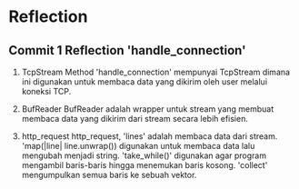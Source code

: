 # Reflection

## Commit 1 Reflection 'handle_connection'

1. TcpStream
Method 'handle_connection' mempunyai TcpStream dimana ini digunakan untuk membaca data yang dikirim oleh user melalui koneksi TCP.

2. BufReader
BufReader adalah wrapper untuk stream yang membuat membaca data yang dikirim dari stream secara lebih efisien.

3. http_request
http_request, 'lines' adalah membaca data dari stream. 'map(|line| line.unwrap()) digunakan untuk membaca data lalu mengubah menjadi string. 'take_while()' digunakan agar program mengambil baris-baris hingga menemukan baris kosong. 'collect' mengumpulkan semua baris ke sebuah vektor. 